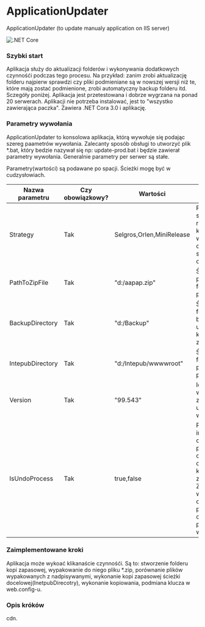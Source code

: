 # ApplicationUpdater
ApplicationUpdater (to update manualy application on IIS server)

![.NET Core](https://github.com/przemekwa/ApplicationUpdater/workflows/.NET%20Core/badge.svg)

### Szybki start

Aplikacja służy do aktualizacji folderów i wykonywania dodatkowych czynnośći podczas tego procesu. Na przykład: zanim zrobi aktualizację folderu najpierw sprawdzi czy pliki podmieniane są w nowszej wersji niż te, które mają zostać podmienione, zrobi automatyczny backup folderu itd. Sczegóły poniżej. Aplikacja jest przetestowana i dobrze wygrzana na ponad 20 serwerach. Aplikacji nie potrzeba instalować, jest to "wszystko zawierająca paczka". Zawiera .NET Cora 3.0 i aplikację. 

### Parametry wywołania


ApplicationUpdater to konsolowa aplikacja, którą wywołuje się podając szereg paametrów wywołania. Zalecanty sposób obsługi to utworzyć plik *.bat, który bedzie nazywał się np: update-prod.bat i będzie zawierał parametry wywołania. Generalnie parametry per serwer są stałe.

Parametry(wartości) są podawane po spacji. Ścieżki mogę być w cudzysłowiach.

| Nazwa parametru  | Czy obowiązkowy?  |  Wartości  | Opis  |
|---|---|---|---|
|  Strategy |  Tak | Selgros,Orlen,MiniRelease   | Pojedyńcze strategie, które różnią się kolejnośćią wykonywanych opercji jak i samymi operacjami.  | 
| PathToZipFile  |Tak  | "d:/aapap.zip"   |Ścieżka do pliku zip z folderem do podmiany   |   
| BackupDirectory  | Tak  | "d:/Backup"  | Ścieżka do folderu, gdzie będą umieszczone kopie zapasowe  |   
| IntepubDirectory  | Tak  | "d:/Intepub/wwwwroot"  | Ścieżka do folderu, gdzie pliki będą podmieniane  |   
| Version  | Tak  | "99.543"  | Identyfikator wersji, który zostanie umieszczony w web.config  |   
| IsUndoProcess  | Tak  | true,false  | Przełącznik informujący czy wykonać proces odwrotny czyli odzwyskanie z kopi zapasowej. Zostanie wykonana operacja przywrócenia ostatniej produkcyjnej wersji. |   


### Zaimplementowane kroki

Aplikacja może wykoać klikanaście czynnośći. Są to: stworzenie folderu kopi zapasowej, wypakowanie do niego pliku *.zip, porównanie plików wypakowanych z nadpisywanymi, wykonanie kopi zapasowej ścieżki docelowej(InetpubDirecotry), wykonanie kopiowania, podmiana klucza w web.config-u.

### Opis króków

cdn.


